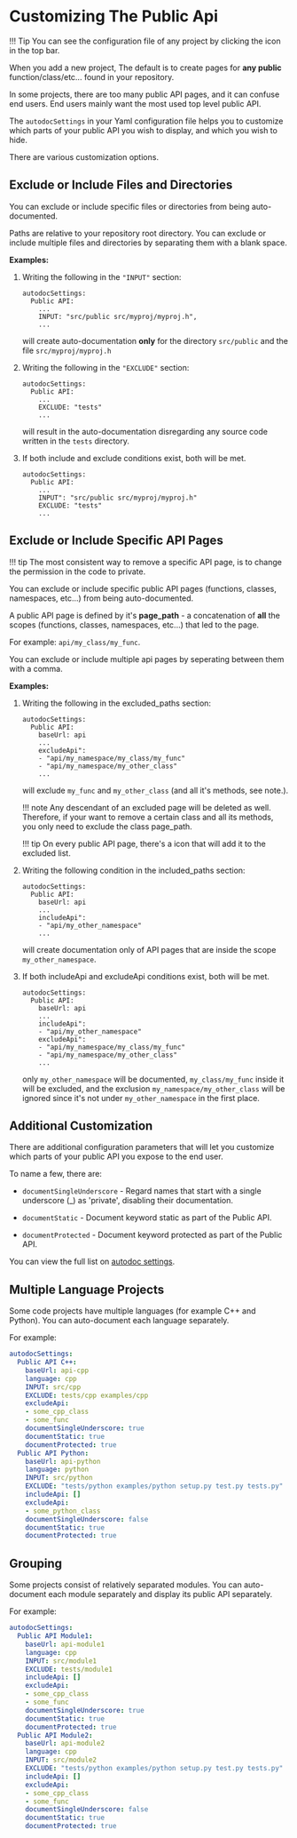 Customizing The Public Api
=========================

!!! Tip
    You can see the configuration file of any project by clicking the <code><i class="fa fa-wrench"></i></code> icon in the top bar.

When you add a new project, The default is to create pages for **any public** function/class/etc... found in your repository.

In some projects, there are too many public API pages, and it can confuse end users. End users mainly want the most used top level public API.

The `autodocSettings` in your Yaml configuration file helps you to customize which parts of your public API you wish to display, and which you wish to hide.

There are various customization options.

Exclude or Include Files and Directories
-------------------------------------
You can exclude or include specific files or directories from being auto-documented.

Paths are relative to your repository root directory. You can exclude or include multiple files and directories by separating them with a blank space.

**Examples:**

1.  Writing the following in the `"INPUT"` section:

        autodocSettings:
          Public API:
            ...
            INPUT: "src/public src/myproj/myproj.h",
            ...

    will create auto-documentation **only** for the directory `src/public` and the file `src/myproj/myproj.h`
    

2.  Writing the following in the `"EXCLUDE"` section:

        autodocSettings:
          Public API:
            ...
            EXCLUDE: "tests"
            ...

    will result in the auto-documentation disregarding any source code written in the `tests` directory.
    
3.  If both include and exclude conditions exist, both will be met.

        autodocSettings:
          Public API:
            ...
            INPUT": "src/public src/myproj/myproj.h"
            EXCLUDE: "tests"
            ...

Exclude or Include Specific API Pages
-------------------------------------

!!! tip
    The most consistent way to remove a specific API page, is to change the permission in the code to private.
    
You can exclude or include specific public API pages (functions, classes, namespaces, etc...) from being auto-documented.

A public API page is defined by it's **page_path** - a concatenation of **all** the scopes (functions, classes, namespaces, etc...) that led to the page. 

For example: `api/my_class/my_func`.

You can exclude or include multiple api pages by seperating between them with a comma. 

**Examples:**

1.  Writing the following in the excluded_paths section:

        autodocSettings:
          Public API:
            baseUrl: api
            ...
            excludeApi":
            - "api/my_namespace/my_class/my_func"
            - "api/my_namespace/my_other_class"
            ...

    will exclude `my_func` and `my_other_class` (and all it's methods, see note.).

    !!! note
        Any descendant of an excluded page will be deleted as well. Therefore, if your want to remove a certain class and all its methods, you only need to exclude the class page_path.

    !!! tip
        On every public API page, there's a <code><i class="fa fa-trash-o"></i></code> icon that will add it to the excluded list.


2.  Writing the following condition in the included_paths section:

        autodocSettings:
          Public API:
            baseUrl: api
            ...
            includeApi":
            - "api/my_other_namespace"
            ...

    will create documentation only of API pages that are inside the scope `my_other_namespace`.

3.  If both includeApi and excludeApi conditions exist, both will be met.

        autodocSettings:
          Public API:
            baseUrl: api
            ...
            includeApi":
            - "api/my_other_namespace"
            excludeApi":
            - "api/my_namespace/my_class/my_func"
            - "api/my_namespace/my_other_class"
            ...
    
    only `my_other_namespace` will be documented, `my_class/my_func` inside it will be excluded, and the exclusion `my_namespace/my_other_class` will be ignored since it's not under `my_other_namespace` in the first place. 
    

Additional Customization
------------------------

There are additional configuration parameters that will let you customize which parts of your public API you expose to the end user.
 
To name a few, there are:

*   `documentSingleUnderscore` - Regard names that start with a single underscore (_) as 'private', disabling their documentation.

*   `documentStatic` - Document keyword static as part of the Public API.

*   `documentProtected` - Document keyword protected as part of the Public API.

You can view the full list on [autodoc settings](https://doxiz.com/doxiz/master/autodoc-settings).


Multiple Language Projects
--------------------------

Some code projects have multiple languages (for example C++ and Python). You can auto-document each language separately.

For example:

```yaml
autodocSettings:
  Public API C++:
    baseUrl: api-cpp
    language: cpp
    INPUT: src/cpp
    EXCLUDE: tests/cpp examples/cpp
    excludeApi:
    - some_cpp_class
    - some_func
    documentSingleUnderscore: true
    documentStatic: true
    documentProtected: true
  Public API Python:
    baseUrl: api-python
    language: python
    INPUT: src/python
    EXCLUDE: "tests/python examples/python setup.py test.py tests.py"
    includeApi: []
    excludeApi:
    - some_python_class
    documentSingleUnderscore: false
    documentStatic: true
    documentProtected: true
```

Grouping
--------

Some projects consist of relatively separated modules. You can auto-document each module separately and display its public API separately.

For example:

```yaml
autodocSettings:
  Public API Module1:
    baseUrl: api-module1
    language: cpp
    INPUT: src/module1
    EXCLUDE: tests/module1
    includeApi: []
    excludeApi:
    - some_cpp_class
    - some_func
    documentSingleUnderscore: true
    documentStatic: true
    documentProtected: true
  Public API Module2:
    baseUrl: api-module2
    language: cpp
    INPUT: src/module2
    EXCLUDE: "tests/python examples/python setup.py test.py tests.py"
    includeApi: []
    excludeApi:
    - some_cpp_class
    - some_func
    documentSingleUnderscore: false
    documentStatic: true
    documentProtected: true
```
